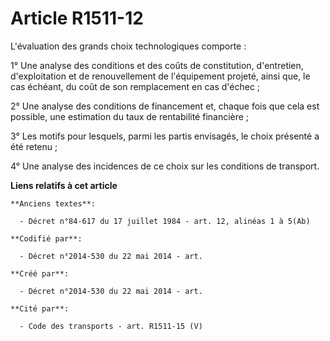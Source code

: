 # Article R1511-12

L'évaluation des grands choix technologiques comporte :

1° Une analyse des conditions et des coûts de constitution, d'entretien, d'exploitation et de renouvellement de l'équipement
projeté, ainsi que, le cas échéant, du coût de son remplacement en cas d'échec ;

2° Une analyse des conditions de financement et, chaque fois que cela est possible, une estimation du taux de rentabilité
financière ;

3° Les motifs pour lesquels, parmi les partis envisagés, le choix présenté a été retenu ;

4° Une analyse des incidences de ce choix sur les conditions de transport.

**Liens relatifs à cet article**

	**Anciens textes**:

	  - Décret n°84-617 du 17 juillet 1984 - art. 12, alinéas 1 à 5(Ab)

	**Codifié par**:

	  - Décret n°2014-530 du 22 mai 2014 - art.

	**Créé par**:

	  - Décret n°2014-530 du 22 mai 2014 - art.

	**Cité par**:

	  - Code des transports - art. R1511-15 (V)
